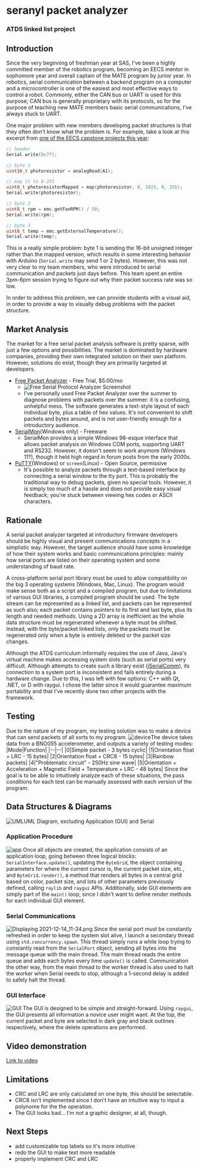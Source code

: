 # seranyl packet analyzer
### ATDS linked list project

## Introduction
Since the very beginning of freshman year at SAS, I've been a highly committed member of the robotics program, becoming an EECS mentor in sophomore year and overall captain of the MATE program by junior year. In robotics, serial communication between a backend program on a computer and a microcontroller is one of the easiest and most effective ways to control a robot. Commonly, either the CAN bus or UART is used for this purpose; CAN bus is generally proprietary with its protocols, so for the purpose of teaching new MATE members basic serial communications, I've always stuck to UART. 

One major problem with new members developing packet structures is that they often don't know what the problem is. For example, take a look at this excerpt from [one of the EECS capstone projects this year](https://github.com/one-degree-north/mate-2021-capstone-lightfan/blob/main/HardwareInterface/HardwareInterface.ino):
```c
// header
Serial.write(0x7f);

// byte 1
uint16_t photoresistor = analogRead(A1);

// map it to 0-255
uint8_t photoresistorMapped = map(photoresistor, 0, 1023, 0, 255);
Serial.write(photoresistor);

// byte 2
uint8_t rpm = emc.getFanRPM() / 50;
Serial.write(rpm);

// byte 3
uint8_t temp = emc.getExternalTemperature();
Serial.write(temp);
```
This is a really simple problem: byte 1 is sending the 16-bit unsigned integer rather than the mapped version, which results in some interesting behavior with Arduino (`Serial.write` may send 1 or 2 bytes). However, this was not very clear to my team members, who were introduced to serial communication and packets just days before. This team spent an entire 3pm-6pm session trying to figure out why their packet success rate was so low.

In order to address this problem, we can provide students with a visual aid, in order to provide a way to visually debug problems with the packet structure.

## Market Analysis
The market for a free serial packet analysis software is pretty sparse, with just a few options and possibilities. The market is dominated by hardware companies, providing their own integrated solution on their own platform. However, solutions do exist, though they are primarily targeted at developers. 

* [Free Packet Analyzer](https://freeserialanalyzer.com/) - Free Trial, $5.00/mo
	* ![Free Serial Protocol Analyzer Screenshot](https://freeserialanalyzer.com/images/products/screenshots/index-free-serial-analyzer-monitoring.png)
	* I've personally used Free Packet Analyzer over the summer to diagnose problems with packets over the summer: it is a confusing, unhelpful mess. The software generates a text-style layout of each individual byte, plus a table of hex values. It's not convenient to shift packets and bytes around, and is not user-friendly enough for a introductory audience.
* [SerialMon](https://www.serialmon.com/)(Windows only) - Freeware
	* SerialMon provides a simple Windows 98-esque interface that allows packet analysis on Windows COM ports, supporting UART and RS232. However, it doesn't seem to work anymore (Windows 11?), though it held high regard in forum posts from the early 2000s.
* [PuTTY](https://www.putty.org/)(Windows) or `screen`(Linux) - Open Source, permissive
	* It's possible to analyze packets through a text-based interface by connecting a serial window to the tty port. This is probably the traditional way to debug packets, given no special tools. However, it is simply too much of a hassle and does not provide easy visual feedback; you're stuck between viewing hex codes or ASCII characters.


## Rationale
A serial packet analyzer targeted at introductory firmware developers should be highly visual and present communications concepts in a simplistic way. However, the target audience should  have some knowledge of how their system works and basic communications principles: mainly how serial ports are listed on their operating system and some understanding of baud rate. 

A cross-platform serial port library must be used to allow compatibility on the big 3 operating systems (Windows, Mac, Linux). The program would make sense both as a script and a compiled program, but due to limitations of various GUI libraries, a compiled program should be used. The byte stream can be represented as a linked list, and packets can be represented as such also; each packet contains pointers to its first and last byte, plus its length and needed methods. Using a 2D array is inefficient as the whole data structure must be regenerated whenever a byte must be shifted. Instead, with the byte/packet linked lists, only the packets must be regenerated only when a byte is entirely deleted or the packet size changes. 

Although the ATDS curriculum informally requires the use of Java, Java's virtual machine makes accessing system slots (such as serial ports) very difficult. Although attempts to create such a library exist ([jSerialComm](https://fazecast.github.io/jSerialComm/)), its connection to a system port is inconsistent and fails entirely during a hardware change. Due to this, I was left with few options: C++ with Qt, .NET, or D with raygui. I chose the latter since it would guarantee maximum portability and that I've recently done two other projects with the framework.

## Testing
Due to the nature of my program, my testing solution was to make a device that can send packets of all sorts to my program.
![device](https://lh3.googleusercontent.com/fife/AAWUweWoR4ju1gFOdD3nwovgYIbA4assKgXbjp9NOgPz9OjgHP_g6LceGPikgg7cQwn64b2o4UBYIxJk1-36DreZakgpRO09qtd1ZnpD38-kS9i-aWi0KjLsAZz1c50OXKij_kkmpvUvS4LaK1QTr2sH-GMCaP2yVJqpO6X6GwcaBh90Mgq7IK4aLZgThrSr2fxPzqykmef7FlkYr-WAweum6qjX9BqVobdx8Q1_62lamAjzEPYZFB7JxU44OlfRfzAJLbVATaEqhasm8ThraGP2CEx5nOgNGkU6UUg25Mq_wk5o2CTl4qCQG376dK2iVUcROyrv-glojz2xlAym1KdJ8AuCZFajmfy9HcuJlrTEuqmHWJNYBK81kurPuwb4wWtIE-Yzroohg8Ov_CAdUNlKcC_VdJBHPy1tk7adYw0rt9pcIVO_cThqbe6sqgF1nVHwSEO44KtqJ1-AnJAOY5_N5Xn3c5ank1MRDtsBYdhTc0EAIUbAokkyJD2Ou95CKzxJkkPuAKY3I3kioLjBkkn1kVlGzSc_5kACnIzyNYsrz8CGWFcQfM22f70RWCNiy7pZhUJGZC4yW2YAqu6jtn1geUzT08kmiP4e1gtpAyz-F7IVR1HbhN_AaWrv6B1_XRlJ8utdKiERAxVC9pGonc1HMq7xMtd2wNmwC7nVDdNL8R5v1IwICvzBd7sXQDtOm8X9OlztkeWJ5fnpizwUdX9Go-qUqQfKEZKXxw=w3840-h1784-ft)The device takes data from a BNO055 accelerometer, and outputs a variety of testing modes:
|Mode|Function|
|--|--|
|0|Simple packet - 3 bytes cyclic|
|1|Orientation float + LRC - 15 bytes|
|2|Orientation float + CRC8 - 15 bytes|
|3|Rainbow packets|
|4|"Problematic circuit" - 250Hz sine wave|
|5|Orientation + Acceleration + Magnetic Field + Temperature + LRC - 48 bytes|
Since the goal is to be able to intuitively analyze each of these situations, the pass conditions for each test can be manually assessed with each version of the program.


## Data Structures & Diagrams
![UML](https://lh4.googleusercontent.com/t3zUR4qmjqCg9fRKZJG3QzZGEWTvVXzNF822C0crvMtFTuNEmaydaShTaDqOvrpHHlzmdpWj0KYpaGU6AJ8e=w3840-h1784)UML Diagram, excluding Application (GUI) and Serial

### Application Procedure
![app](https://lh3.googleusercontent.com/fife/AAWUweXgdOFkOCD_YtjOyf8NVA3fRQBnYLR1FU-LSApvMIE8uSCz5r4mX0vasM_LClIsNqccW7nq9rjPUijgB8RnjPBSVrv4zKVTpU0cTVTdBhHa2soX5810vX9uaQgYaxahrv-JYbCl4lMYvJrp4pPmhOpbdt7fYjkt0hqbmfxVYrbjcJMKd80drXx4sZNfjMwXNapyEEimuvfZDdKYp3npF31dhRVgKubVMt0eZ0SqRVXBLLoLbuTaAbJltZrAxMV8EJ1Fj1BFc5ch6nVQYPUBKIR47f7sMeUBSXYw714z4d_NaTro6RZDyOjDO5dbsVjF4l2awlsNImW11ubsMy9Qi9ryRJusf0tYRFdvcY3VyuHEPnteDDFp2czHKs2KS6O4OM0Z5teJNh9YeaxguhSxGvEB5FjFXI_GhK0gYdbVCMSrD3ABmTU4p5rKNDc-rJn8sTSJ9ViBV5RyGgJKW3y-H4Y2NpWDN_psoaAykq0LB9_Du1vDsR7okaZi9urV-GItT5zhAQbFMI5wdVilC_miZvkLPlcWAF_I-GqCyDIpACvmfAULvVP_E0pqXk8eJRUHe6mQjVh2KN1TR2pk8cv3ATrul8gwmx6w6THgN-SrFRAkKQnyx19FYrNaY8VSYJl3GMtrfUSD2y5NnVC98eqdKVytFRCjnS9nNl0yHuGP2R4LzvH7q59b6Gz9YRPiMC4lZggLM2bluBQI4ck-mco1sWM_UMHzo3dyNw=w3840-h1784-ft)
Once all objects are created, the application consists of an application loop, going between three logical blocks: `SerialInterface.update()`, updating the `ByteGrid`, the object containing parameters for where the current cursor is, the current packet size, etc., and `ByteGrid.render()`, a method that renders all bytes in a central grid based on color, packet size, and lots of other parameters previously defined, calling `raylib` and `raygui` APIs. Additionally, side GUI elements are simply part of the `main()` loop, since I didn't want to define render methods for each individual GUI element.

### Serial Communications
![Displaying 2021-12-14_11-34.png](https://lh3.google.com/u/0/d/1Lre9gMLP7GP3CZ1YsJmzVJ0ZAMAWZdOQ=w3840-h1784-iv1)
Since the serial port must be constantly refreshed in order to keep the system slot alive, I launch a secondary thread using `std.concurrency.spawn`. This thread simply runs a while loop trying to constantly read from the `SerialPort` object, sending all bytes into the message queue with the main thread. The main thread reads the entire queue and adds each bytes every time `update()` is called. Communication the other way, from the main thread to the worker thread is also used to halt the worker when Serial needs to stop, although a 1-second delay is added to safely halt the thread.

### GUI Interface
![GUI](https://lh3.googleusercontent.com/fife/AAWUweVNVj2h7ExsvJ4zctDunmCp23kYxIsL5U0WL10gfxAEdTKCgcluJ48ovf1ZR6SrWzAXfyUFMSZrlyThBHUM_bLe812XRT1ZlTiz2Qib596WC1HMSpYqolF__CGA-sSz2M2HaRLIpKwr1YHNcS6T9F2vVn-HBbZrbj55LLhdq8YIvNCWRlInnpK96moXYm8Mg8nvJp0CA3SaPfJ3FmfeXOL48o9coc-cqdw-oJ1yUsyJUA1s-XqO7ykce4FwnAXx_95AF0-3OsRYk87ZJBEV0KzIl8OA7Tm6pExpHQjUvfQjnAhIWHQh3XEreSScaDZUCkjfZiT_Y4Iud8ZbM3BIshJIIRNm11Tyvp0bXY8IuSdQ0xlQVQZQtUwi9aqTx1arggMMJTug8tXMBwCS6BpwJOBeZFmPmSvmdBfOX2raCdgMmQrVTrnLzNCZQbJ2h-x3ZJ_LwrIwu0sxE5d-9ZIaQkZnlUiDxINRT69kH31f91HvvQCQ9dspOlRAcNBosqVYHwxiFLhaa7eify-Bl9PEcEfyyR1rttviES1l8aUJjGq9KriulJoL5xtu0EUP0VSRuqx-1sWMw8OFOd1P0AMAnUvhijtdxQKySLDSkIg2Ead7GBl1ekD7DJceIdTS8P-3ruQISterIPeWE9_rJijtDO8-20cehDo3uqqUikMkudhBTqxxO7ZrIWxvDD34bKgceQaxuvir1xQXxWo7KfxTUVE5MX_TCwSxaA=w3840-h1784-ft)
The GUI is designed to be simple and straight-forward. Using `raygui`, the GUI presents all information a novice user might want. At the top, the current packet and byte are selected in dark gray and black outlines respectively, where the delete operations are performed.

## Video demonstration
[Link to video](https://drive.google.com/file/d/1hnv5lTrq2gvsLQFgZUzYbbBeXMrtWiQ0/view?usp=sharing)

## Limitations
- CRC and LRC are only calculated on one byte, this should be selectable.
- CRC8 isn't implemented since I don't have an intuitive way to input a polynome for the the operation.
- The GUI looks bad... I'm not a graphic designer, at all, though.

## Next Steps
- add customizable top labels so it's more intuitive
- redo the GUI to make text more readable
- properly implement CRC and LRC
